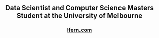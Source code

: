 <h2 align="center"> Data Scientist and Computer Science Masters Student at the University of Melbourne </h2>
<h3 align="center"> <a href="https://www.lfern.com"> lfern.com </a> </h3>
